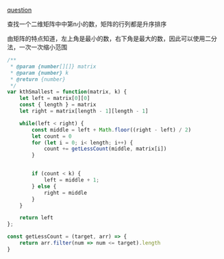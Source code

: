 [question](https://leetcode.com/problems/kth-smallest-element-in-a-sorted-matrix)

查找一个二维矩阵中中第n小的数，矩阵的行列都是升序排序

由矩阵的特点知道，左上角是最小的数，右下角是最大的数，因此可以使用二分法，一次一次缩小范围

```js
/**
 * @param {number[][]} matrix
 * @param {number} k
 * @return {number}
 */
var kthSmallest = function(matrix, k) {
    let left = matrix[0][0]
    const { length } = matrix
    let right = matrix[length - 1][length - 1]

    while(left < right) {
        const middle = left + Math.floor((right - left) / 2)
        let count = 0
        for (let i = 0; i< length; i++) {
            count += getLessCount(middle, matrix[i])
        }


        if (count < k) {
            left = middle + 1;
        } else {
            right = middle
        }
    }

    return left
};

const getLessCount = (target, arr) => {
    return arr.filter(num => num <= target).length
}

```
